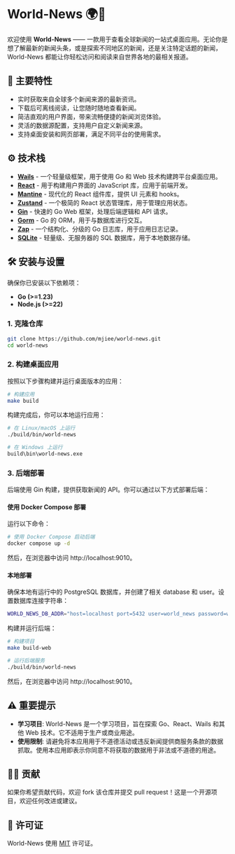 # World-News 🌍📰

欢迎使用 **World-News** —— 一款用于查看全球新闻的一站式桌面应用。无论你是想了解最新的新闻头条，或是探索不同地区的新闻，还是关注特定话题的新闻，World-News 都能让你轻松访问和阅读来自世界各地的最相关报道。

## 🚀 主要特性

- 实时获取来自全球多个新闻来源的最新资讯。
- 下载后可离线阅读，让您随时随地查看新闻。
- 简洁直观的用户界面，带来流畅便捷的新闻浏览体验。
- 灵活的数据源配置，支持用户自定义新闻来源。
- 支持桌面安装和网页部署，满足不同平台的使用需求。

## ⚙️ 技术栈

- **[Wails](https://wails.io/)** - 一个轻量级框架，用于使用 Go 和 Web 技术构建跨平台桌面应用。
- **[React](https://react.dev/)** - 用于构建用户界面的 JavaScript 库，应用于前端开发。
- **[Mantine](https://mantine.dev/)** - 现代化的 React 组件库，提供 UI 元素和 hooks。
- **[Zustand](https://zustand-demo.pmnd.rs/)** - 一个极简的 React 状态管理库，用于管理应用状态。
- **[Gin](https://gin-gonic.com/)** - 快速的 Go Web 框架，处理后端逻辑和 API 请求。
- **[Gorm](https://gorm.io/)** - Go 的 ORM，用于与数据库进行交互。
- **[Zap](https://github.com/uber-go/zap)** - 一个结构化、分级的 Go 日志库，用于应用日志记录。
- **[SQLite](https://www.sqlite.org/)** - 轻量级、无服务器的 SQL 数据库，用于本地数据存储。

## 🛠️ 安装与设置

确保你已安装以下依赖项：

- **Go (>=1.23)**
- **Node.js (>=22)**

### 1. 克隆仓库

```bash
git clone https://github.com/mjiee/world-news.git
cd world-news
```

### 2. 构建桌面应用

按照以下步骤构建并运行桌面版本的应用：

```bash
# 构建应用
make build
```

构建完成后，你可以本地运行应用：

```bash
# 在 Linux/macOS 上运行
./build/bin/world-news

# 在 Windows 上运行
build\bin\world-news.exe
```

### 3. 后端部署

后端使用 Gin 构建，提供获取新闻的 API。你可以通过以下方式部署后端：

#### 使用 Docker Compose 部署

运行以下命令：

```bash
# 使用 Docker Compose 启动后端
docker compose up -d
```

然后，在浏览器中访问 http://localhost:9010。

#### 本地部署

确保本地有运行中的 PostgreSQL 数据库，并创建了相关 database 和 user。设置数据库连接字符串：

```bash
WORLD_NEWS_DB_ADDR="host=localhost port=5432 user=world_news password=world_news dbname=world_news sslmode=disable TimeZone=Asia/Shanghai"
```

构建并运行后端：

```bash
# 构建项目
make build-web

# 运行后端服务
./build/bin/world-news
```

然后，在浏览器中访问 http://localhost:9010。

## ⚠️ 重要提示

- **学习项目**: World-News 是一个学习项目，旨在探索 Go、React、Wails 和其他 Web 技术。它不适用于生产或商业用途。
- **使用限制**: 请避免将本应用用于不道德活动或违反新闻提供商服务条款的数据抓取。使用本应用即表示你同意不将获取的数据用于非法或不道德的用途。

## 🙋‍♂️ 贡献

如果你希望贡献代码，欢迎 fork 该仓库并提交 pull request！这是一个开源项目，欢迎任何改进或建议。

## 📄 许可证

World-News 使用 [MIT](LICENSE) 许可证。
